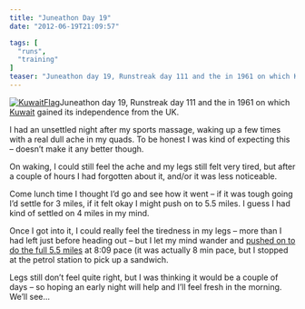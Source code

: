 ```yaml
---
title: "Juneathon Day 19"
date: "2012-06-19T21:09:57"

tags: [
  "runs",
  "training"
]
teaser: "Juneathon day 19, Runstreak day 111 and the in 1961 on which Kuwait gained its independence from the UK. I had an unsettled night after my sports massage, waking up a few times with a real dull ache in my quads. To be honest I was kind of expecting this – doesn’t make it any [&hellip;]\n"
---
```

[![KuwaitFlag](KuwaitFlag_thumb.png "KuwaitFlag")](https://kennetrunner.com/wp-content/uploads/2012/06/KuwaitFlag.png)Juneathon day 19, Runstreak day 111 and the in 1961 on which [Kuwait](http://en.wikipedia.org/wiki/Kuwait) gained its independence from the UK.

I had an unsettled night after my sports massage, waking up a few times with a real dull ache in my quads. To be honest I was kind of expecting this – doesn’t make it any better though.

On waking, I could still feel the ache and my legs still felt very tired, but after a couple of hours I had forgotten about it, and/or it was less noticeable.

Come lunch time I thought I’d go and see how it went – if it was tough going I’d settle for 3 miles, if it felt okay I might push on to 5.5 miles. I guess I had kind of settled on 4 miles in my mind.  

Once I got into it, I could really feel the tiredness in my legs – more than I had left just before heading out – but I let my mind wander and [pushed on to do the full 5.5 miles](http://runkeeper.com/user/kjhughes/activity/96163901) at 8:09 pace (it was actually 8 min pace, but I stopped at the petrol station to pick up a sandwich.

Legs still don’t feel quite right, but I was thinking it would be a couple of days – so hoping an early night will help and I’ll feel fresh in the morning. We’ll see…
